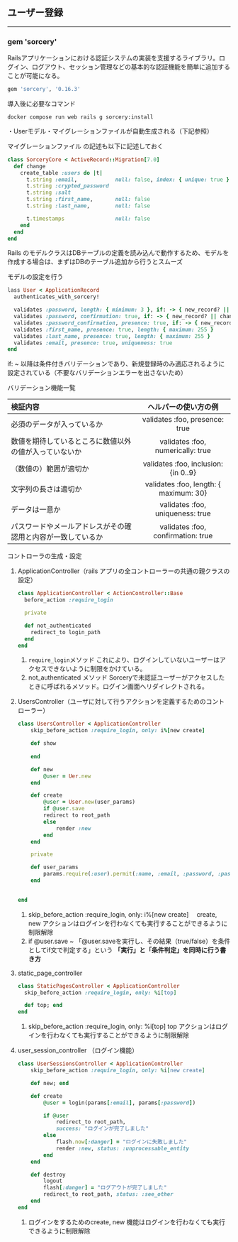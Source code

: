 ## ユーザー登録

------

### gem 'sorcery'

 Railsアプリケーションにおける認証システムの実装を支援するライブラリ。ログイン、ログアウト、セッション管理などの基本的な認証機能を簡単に追加することが可能になる。

```ruby
gem 'sorcery', '0.16.3'
```

導入後に必要なコマンド

```
docker compose run web rails g sorcery:install
```

・Userモデル・マイグレーションファイルが自動生成される（下記参照）

マイグレーションファイル の記述も以下に記述しておく

```ruby
class SorceryCore < ActiveRecord::Migration[7.0]
  def change
    create_table :users do |t|
      t.string :email,            null: false, index: { unique: true }
      t.string :crypted_password
      t.string :salt
      t.string :first_name,       null: false
      t.string :last_name,        null: false

      t.timestamps                null: false
    end
  end
end
```



Rails のモデルクラスはDBテーブルの定義を読み込んで動作するため、モデルを作成する場合は、まずはDBのテーブル追加から行うとスムーズ

モデルの設定を行う

```ruby
lass User < ApplicationRecord
  authenticates_with_sorcery!

  validates :password, length: { minimum: 3 }, if: -> { new_record? || changes[:crypted_password] }　
  validates :password, confirmation: true, if: -> { new_record? || changes[:crypted_password] }
  validates :password_confirmation, presence: true, if: -> { new_record? || changes[:crypted_password] }
  validates :first_name, presence: true, length: { maximum: 255 }
  validates :last_name, presence: true, length: { maximum: 255 }
  validates :email, presence: true, uniqueness: true
end
```

if: ~ 以降は条件付きバリデーションであり、新規登録時のみ適応されるように設定されている（不要なバリデーションエラーを出さないため）

バリデーション機能一覧

| 検証内容                                                     |          ヘルパーの使い方の例          |
| :----------------------------------------------------------- | :------------------------------------: |
| 必須のデータが入っているか                                   |     validates :foo, presence: true     |
| 数値を期待しているところに数値以外の値が入っていないか       |   validates :foo, numerically: true    |
| （数値の）範囲が適切か                                       |  validates :foo, inclusion: {in 0..9}  |
| 文字列の長さは適切か                                         | validates :foo, length: { maximum: 30} |
| データは一意か                                               |    validates :foo, uniqueness: true    |
| パスワードやメールアドレスがその確認用と内容が一致しているか |   validates :foo, confirmation: true   |



コントローラの生成・設定

1. ApplicationController（rails アプリの全コントローラーの共通の親クラスの設定）
   ```ruby
   class ApplicationController < ActionController::Base
     before_action :require_login
   
     private
   
     def not_authenticated
       redirect_to login_path
     end
   end
   ```

   1. `require_login`メソッド
      これにより、ログインしていないユーザーはアクセスできないように制限をかけている。
   2. not_authenticated メソッド
      Sorceryで未認証ユーザーがアクセスしたときに呼ばれるメソッド。ログイン画面へリダイレクトされる。

2. UsersController（ユーザに対して行うアクションを定義するためのコントローラー）
   ```ruby
   class UsersController < ApplicationController
       skip_before_action :require_login, only: i%[new create]
   
       def show 
           
       end
   
       def new 
           @user = Uer.new 
       end
   
       def create 
           @user = User.new(user_params)
           if @user.save 
           redirect to root_path
           else 
               render :new 
           end
       end
   
       private
   
       def user_params
           params.require(:user).permit(:name, :email, :password, :password_confirmation)
       end
   
       
   end
   ```

   1. skip_before_action :require_login, only: i%[new create]
      　create, new アクションはログインを行わなくても実行することができるように制限解除
   2. if @user.save ~
      「@user.saveを実行し、その結果（true/false）を条件としてif文で判定する」という
      **「実行」と「条件判定」を同時に行う書き方**

3. static_page_controller 
   ```ruby
   class StaticPagesController < ApplicationController
     skip_before_action :require_login, only: %i[top]
   
     def top; end
   end
   ```

   1.  skip_before_action :require_login, only: %i[top]
       top アクションはログインを行わなくても実行することができるように制限解除
   
4. user_session_controller （ログイン機能）
   ```ruby
   class UserSessionsController < ApplicationController
       skip_before_action :require_login, only: %i[new create]
   
       def new; end
   
       def create
           @user = login(params[:email], params[:password])
   
           if @user
               redirect_to root_path,
               success: "ログインが完了しました"
           else
               flash.now[:danger] = "ログインに失敗しました"
               render :new, status: :unprocessable_entity
           end
       end
   
       def destroy
           logout
           flash[:danger] = "ログアウトが完了しました"
           redirect_to root_path, status: :see_other
       end
   end
   
   ```

   1. ログインをするためのcreate, new 機能はログインを行わなくても実行できるように制限解除




